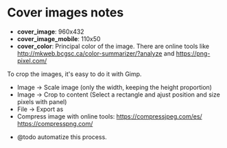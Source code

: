 # Cover images notes

* **cover_image**: 960x432
* **cover_image_mobile**: 110x50
* **cover_color**: Principal color of the image. There are online tools like http://mkweb.bcgsc.ca/color-summarizer/?analyze and https://png-pixel.com/

To crop the images, it's easy to do it with Gimp.

* Image -> Scale image (only the width, keeping the height proportion)
* Image -> Crop to content (Select a rectangle and ajust position and size pixels with panel)
* File -> Export as
* Compress image with online tools: https://compressjpeg.com/es/ https://compresspng.com/

- @todo automatize this process.